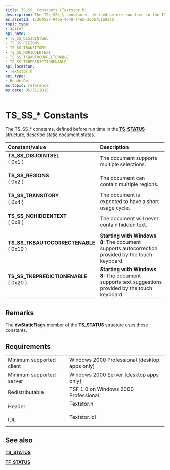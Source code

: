 ```yaml
---
title: TS_SS_ Constants (Textstor.h)
description: The TS\_SS\_\ constants, defined before run time in the TS\_STATUS structure, describe static document states.
ms.assetid: 17264527-946a-4648-a4eb-30db751602ab
topic_type:
- apiref
api_name:
- TS_SS_DISJOINTSEL
- TS_SS_REGIONS
- TS_SS_TRANSITORY
- TS_SS_NOHIDDENTEXT
- TS_SS_TKBAUTOCORRECTENABLE
- TS_SS_TKBPREDICTIONENABLE
api_location:
- Textstor.h
api_type:
- HeaderDef
ms.topic: reference
ms.date: 05/31/2018
---
```


# TS\_SS\_\* Constants

The TS\_SS\_\* constants, defined before run time in the [**TS\_STATUS**](/windows/desktop/api/Textstor/ns-textstor-ts_status) structure, describe static document states.



| Constant/value                                                                                                                                                                                                                                                      | Description                                                                                                    |
|:--------------------------------------------------------------------------------------------------------------------------------------------------------------------------------------------------------------------------------------------------------------------|:---------------------------------------------------------------------------------------------------------------|
| <span id="TS_SS_DISJOINTSEL"></span><span id="ts_ss_disjointsel"></span><dl> <dt>**TS\_SS\_DISJOINTSEL**</dt> <dt>( 0x1 )</dt> </dl>                             | The document supports multiple selections.<br/>                                                          |
| <span id="TS_SS_REGIONS"></span><span id="ts_ss_regions"></span><dl> <dt>**TS\_SS\_REGIONS**</dt> <dt>( 0x2 )</dt> </dl>                                         | The document can contain multiple regions.<br/>                                                          |
| <span id="TS_SS_TRANSITORY"></span><span id="ts_ss_transitory"></span><dl> <dt>**TS\_SS\_TRANSITORY**</dt> <dt>( 0x4 )</dt> </dl>                                | The document is expected to have a short usage cycle.<br/>                                               |
| <span id="TS_SS_NOHIDDENTEXT"></span><span id="ts_ss_nohiddentext"></span><dl> <dt>**TS\_SS\_NOHIDDENTEXT**</dt> <dt>( 0x8 )</dt> </dl>                          | The document will never contain hidden text.<br/>                                                        |
| <span id="TS_SS_TKBAUTOCORRECTENABLE"></span><span id="ts_ss_tkbautocorrectenable"></span><dl> <dt>**TS\_SS\_TKBAUTOCORRECTENABLE**</dt> <dt>( 0x10 )</dt> </dl> | **Starting with Windows 8:** The document supports autocorrection provided by the touch keyboard.<br/>   |
| <span id="TS_SS_TKBPREDICTIONENABLE"></span><span id="ts_ss_tkbpredictionenable"></span><dl> <dt>**TS\_SS\_TKBPREDICTIONENABLE**</dt> <dt>( 0x20 )</dt> </dl>    | **Starting with Windows 8:** The document supports text suggestions provided by the touch keyboard.<br/> |



## Remarks

The **dwStaticFlags** member of the **TS\_STATUS** structure uses these constants.

## Requirements



|                                     |                                                                                         |
|-------------------------------------|-----------------------------------------------------------------------------------------|
| Minimum supported client<br/> | Windows 2000 Professional \[desktop apps only\]<br/>                              |
| Minimum supported server<br/> | Windows 2000 Server \[desktop apps only\]<br/>                                    |
| Redistributable<br/>          | TSF 1.0 on Windows 2000 Professional<br/>                                         |
| Header<br/>                   | <dl> <dt>Textstor.h</dt> </dl>   |
| IDL<br/>                      | <dl> <dt>Textstor.idl</dt> </dl> |



## See also

<dl> <dt>

[**TS\_STATUS**](/windows/desktop/api/Textstor/ns-textstor-ts_status)
</dt> <dt>

[**TF\_STATUS**](https://msdn.microsoft.com/library/ms629192(v=VS.85).aspx)
</dt> </dl>

 

 





